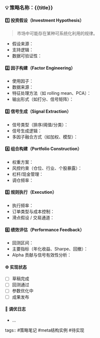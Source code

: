 ### 💡 策略名称：{{title}}


#### 1️⃣ 投资假设（Investment Hypothesis）
> 市场中可能存在某种可系统化利用的规律。
- 假设来源：
- 支持逻辑：
- 数据可验证性：


#### 2️⃣ 因子构建（Factor Engineering）
- 使用因子：
- 数据来源：
- 特征处理方法（如 rolling mean、PCA）：
- 输出形式（如打分、信号矩阵）：


#### 3️⃣ 信号生成（Signal Extraction）
- 信号类型（排序/阈值/分类）：
- 信号生成逻辑：
- 多因子融合方式（如加权、模型）：


#### 4️⃣ 组合构建（Portfolio Construction）
- 权重方案：
- 风控约束（仓位、行业、个股暴露）：
- 杠杆/现金管理：
- 调仓频率：


#### 5️⃣ 规则执行（Execution）
- 执行频率：
- 订单类型与成本控制：
- 滑点假设 / 交易通道：


#### 6️⃣ 绩效评估（Performance Feedback）
- 回测区间：
- 主要指标（年化收益、Sharpe、回撤）：
- Alpha 贡献与信号有效性分析：


#### ⚙️ 实现状态
- [ ] 草稿完成
- [ ] 回测通过
- [ ] 参数优化中
- [ ] 成果发布

#### 🔄 调优日志
- ...


tags:: #策略笔记 #meta结构实例 #待实现
